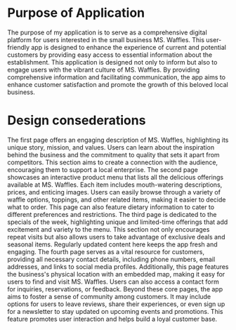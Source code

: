 # Purpose of Application 
The purpose of my application is to serve as a comprehensive digital platform for users interested in the small business MS. Waffles. This user-friendly app is designed to enhance the experience of current and potential customers by providing easy access to essential information about the establishment. This application is designed not only to inform but also to engage users with the vibrant culture of MS. Waffles. By providing comprehensive information and facilitating communication, the app aims to enhance customer satisfaction and promote the growth of this beloved local business.
# Design consederations
The first page offers an engaging description of MS. Waffles, highlighting its unique story, mission, and values. Users can learn about the inspiration behind the business and the commitment to quality that sets it apart from competitors. This section aims to create a connection with the audience, encouraging them to support a local enterprise. The second page showcases an interactive product menu that lists all the delicious offerings available at MS. Waffles. Each item includes mouth-watering descriptions, prices, and enticing images. Users can easily browse through a variety of waffle options, toppings, and other related items, making it easier to decide what to order. This page can also feature dietary information to cater to different preferences and restrictions. The third page is dedicated to the specials of the week, highlighting unique and limited-time offerings that add excitement and variety to the menu. This section not only encourages repeat visits but also allows users to take advantage of exclusive deals and seasonal items. Regularly updated content here keeps the app fresh and engaging. The fourth page serves as a vital resource for customers, providing all necessary contact details, including phone numbers, email addresses, and links to social media profiles. Additionally, this page features the business's physical location with an embedded map, making it easy for users to find and visit MS. Waffles. Users can also access a contact form for inquiries, reservations, or feedback. Beyond these core pages, the app aims to foster a sense of community among customers. It may include options for users to leave reviews, share their experiences, or even sign up for a newsletter to stay updated on upcoming events and promotions. This feature promotes user interaction and helps build a loyal customer base.
